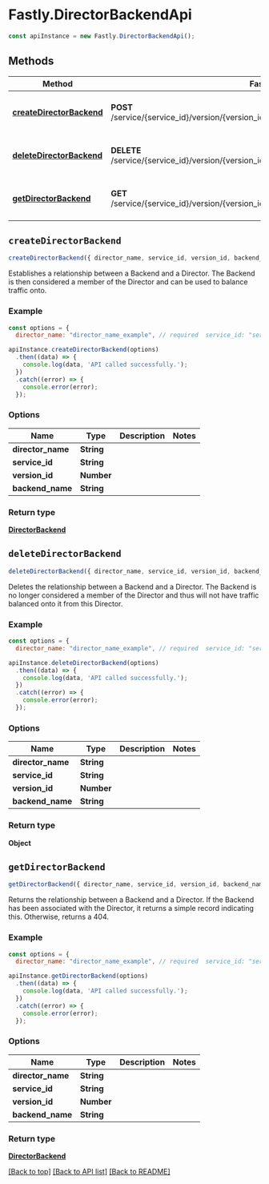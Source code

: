 # Fastly.DirectorBackendApi


```javascript
const apiInstance = new Fastly.DirectorBackendApi();
```
## Methods

Method | Fastly API endpoint | Description
------------- | ------------- | -------------
[**createDirectorBackend**](DirectorBackendApi.md#createDirectorBackend) | **POST** /service/{service_id}/version/{version_id}/director/{director_name}/backend/{backend_name} | Create a director-backend relationship
[**deleteDirectorBackend**](DirectorBackendApi.md#deleteDirectorBackend) | **DELETE** /service/{service_id}/version/{version_id}/director/{director_name}/backend/{backend_name} | Delete a director-backend relationship
[**getDirectorBackend**](DirectorBackendApi.md#getDirectorBackend) | **GET** /service/{service_id}/version/{version_id}/director/{director_name}/backend/{backend_name} | Get a director-backend relationship



## `createDirectorBackend`

```javascript
createDirectorBackend({ director_name, service_id, version_id, backend_name })
```

Establishes a relationship between a Backend and a Director. The Backend is then considered a member of the Director and can be used to balance traffic onto.

### Example

```javascript
const options = {
  director_name: "director_name_example", // required  service_id: "service_id_example", // required  version_id: 56, // required  backend_name: "backend_name_example", // required};

apiInstance.createDirectorBackend(options)
  .then((data) => {
    console.log(data, 'API called successfully.');
  })
  .catch((error) => {
    console.error(error);
  });
```

### Options

Name | Type | Description  | Notes
------------- | ------------- | ------------- | -------------
**director_name** | **String** |  |
**service_id** | **String** |  |
**version_id** | **Number** |  |
**backend_name** | **String** |  |

### Return type

[**DirectorBackend**](DirectorBackend.md)


## `deleteDirectorBackend`

```javascript
deleteDirectorBackend({ director_name, service_id, version_id, backend_name })
```

Deletes the relationship between a Backend and a Director. The Backend is no longer considered a member of the Director and thus will not have traffic balanced onto it from this Director.

### Example

```javascript
const options = {
  director_name: "director_name_example", // required  service_id: "service_id_example", // required  version_id: 56, // required  backend_name: "backend_name_example", // required};

apiInstance.deleteDirectorBackend(options)
  .then((data) => {
    console.log(data, 'API called successfully.');
  })
  .catch((error) => {
    console.error(error);
  });
```

### Options

Name | Type | Description  | Notes
------------- | ------------- | ------------- | -------------
**director_name** | **String** |  |
**service_id** | **String** |  |
**version_id** | **Number** |  |
**backend_name** | **String** |  |

### Return type

**Object**


## `getDirectorBackend`

```javascript
getDirectorBackend({ director_name, service_id, version_id, backend_name })
```

Returns the relationship between a Backend and a Director. If the Backend has been associated with the Director, it returns a simple record indicating this. Otherwise, returns a 404.

### Example

```javascript
const options = {
  director_name: "director_name_example", // required  service_id: "service_id_example", // required  version_id: 56, // required  backend_name: "backend_name_example", // required};

apiInstance.getDirectorBackend(options)
  .then((data) => {
    console.log(data, 'API called successfully.');
  })
  .catch((error) => {
    console.error(error);
  });
```

### Options

Name | Type | Description  | Notes
------------- | ------------- | ------------- | -------------
**director_name** | **String** |  |
**service_id** | **String** |  |
**version_id** | **Number** |  |
**backend_name** | **String** |  |

### Return type

[**DirectorBackend**](DirectorBackend.md)


[[Back to top]](#) [[Back to API list]](../../README.md#endpoints)
[[Back to README]](../../README.md)
